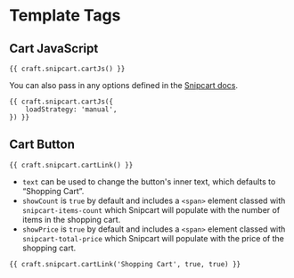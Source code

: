 # Template Tags

## Cart JavaScript

```twig
{{ craft.snipcart.cartJs() }}
```

You can also pass in any options defined in the [Snipcart docs](https://docs.snipcart.com/v3/).

```twig
{{ craft.snipcart.cartJs({
    loadStrategy: 'manual',
}) }}
```

## Cart Button

```twig
{{ craft.snipcart.cartLink() }}
```

- `text` can be used to change the button's inner text, which defaults to “Shopping Cart”.
- `showCount` is `true` by default and includes a `<span>` element classed with `snipcart-items-count` which Snipcart will populate with the number of items in the shopping cart.
- `showPrice` is `true` by default and includes a `<span>` element classed with `snipcart-total-price` which Snipcart will populate with the price of the shopping cart.

```twig
{{ craft.snipcart.cartLink('Shopping Cart', true, true) }}
```
